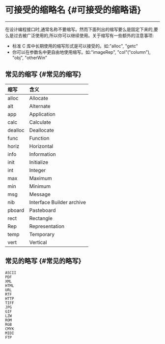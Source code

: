 # **可接受的缩略名** {#可接受的缩略语}

---

在设计编程接口时,通常名称不要缩写。然而下面列出的缩写要么是固定下来的,要么是过去被广泛使用的,所以你可以继续使用。关于缩写有一些额外的注意事项:

* 标准 C 库中长期使用的缩写形式是可以接受的。如:"alloc", "getc"
* 你可以在参数名中更自由地使用缩写。如:"imageRep", "col"\("column"\), "obj", "otherWin"

## **常见的缩写** {#常见的缩写}

| **缩写** | **含义** |
| :--- | :--- |
| alloc | Allocate |
| alt | Alternate |
| app | Application |
| calc | Calculate |
| dealloc | Deallocate |
| func | Function |
| horiz | Horizontal |
| info | Information |
| init | Initialize |
| int | Integer |
| max | Maximum |
| min | Minimum |
| msg | Message |
| nib | Interface Builder archive |
| pboard | Pasteboard |
| rect | Rectangle |
| Rep | Representation |
| temp | Temporary |
| vert | Vertical |

## **常见的略写** {#常见的略写}

```
ASCII
PDF
XML
HTML
URL
RTF
HTTP
TIFF
JPG
GIF
LZW
ROM
RGB
CMYK
MIDI
FTP
```



